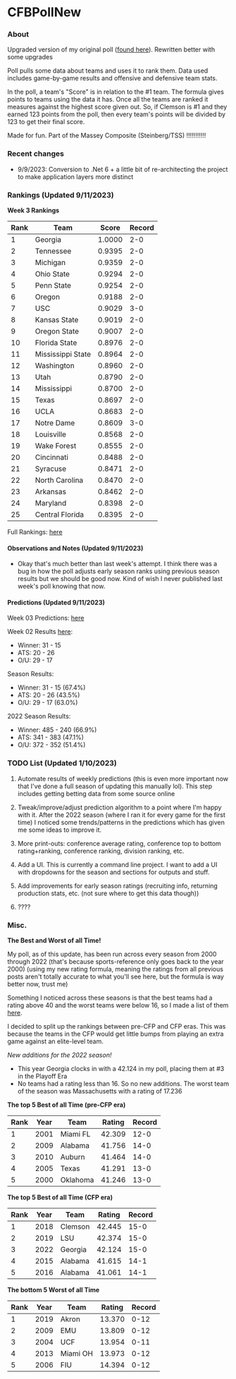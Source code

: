 # CFBPollNew

### About

Upgraded version of my original poll ([found here](https://github.com/taylorleprechaun/CFBPoll)).  Rewritten better with some upgrades

Poll pulls some data about teams and uses it to rank them.  Data used includes game-by-game results and offensive and defensive team stats.

In the poll, a team's "Score" is in relation to the #1 team.  The formula gives points to teams using the data it has.  Once all the teams are ranked it measures against the highest score given out.  So, if Clemson is #1 and they earned 123 points from the poll, then every team's points will be divided by 123 to get their final score.

Made for fun.  Part of the Massey Composite (Steinberg/TSS) !!!!!!!!!!!

### Recent changes

* 9/9/2023: Conversion to .Net 6 + a little bit of re-architecting the project to make application layers more distinct

### Rankings (Updated 9/11/2023)

**Week 3 Rankings**

Rank | Team | Score | Record
---|---|---|---
1 | Georgia | 1.0000 | 2-0
2 | Tennessee | 0.9395 | 2-0
3 | Michigan | 0.9359 | 2-0
4 | Ohio State | 0.9294 | 2-0
5 | Penn State | 0.9254 | 2-0
6 | Oregon | 0.9188 | 2-0
7 | USC | 0.9029 | 3-0
8 | Kansas State | 0.9019 | 2-0
9 | Oregon State | 0.9007 | 2-0
10 | Florida State | 0.8976 | 2-0
11 | Mississippi State | 0.8964 | 2-0
12 | Washington | 0.8960 | 2-0
13 | Utah | 0.8790 | 2-0
14 | Mississippi | 0.8700 | 2-0
15 | Texas | 0.8697 | 2-0
16 | UCLA | 0.8683 | 2-0
17 | Notre Dame | 0.8609 | 3-0
18 | Louisville | 0.8568 | 2-0
19 | Wake Forest | 0.8555 | 2-0
20 | Cincinnati | 0.8488 | 2-0
21 | Syracuse | 0.8471 | 2-0
22 | North Carolina | 0.8470 | 2-0
23 | Arkansas | 0.8462 | 2-0
24 | Maryland | 0.8398 | 2-0
25 | Central Florida | 0.8395 | 2-0

Full Rankings: [here](https://github.com/taylorleprechaun/CFBPollNew/blob/main/CFBPoll/PreviousPolls/2023/2023-Week%2003.md)

#### Observations and Notes (Updated 9/11/2023)

* Okay that's much better than last week's attempt. I think there was a bug in how the poll adjusts early season ranks using previous season results but we should be good now. Kind of wish I never published last week's poll knowing that now.

#### Predictions (Updated 9/11/2023)

Week 03 Predictions: [here](https://github.com/taylorleprechaun/CFBPollNew/blob/main/CFBPoll/PreviousPolls/2023/Predictions/2023-Week%2003.md)

Week 02 Results [here](https://github.com/taylorleprechaun/CFBPollNew/blob/main/CFBPoll/PreviousPolls/2023/Predictions/2023-Week%2002.md):
* Winner: 31 - 15
* ATS: 20 - 26
* O/U: 29 - 17

Season Results:
* Winner: 31 - 15 (67.4%)
* ATS: 20 - 26 (43.5%)
* O/U: 29 - 17 (63.0%)

2022 Season Results:
* Winner: 485 - 240 (66.9%)
* ATS: 341 - 383 (47.1%)
* O/U: 372 - 352 (51.4%)
 
### TODO List (Updated 1/10/2023)

1. Automate results of weekly predictions (this is even more important now that I've done a full season of updating this manually lol). This step includes getting betting data from some source online

2. Tweak/improve/adjust prediction algorithm to a point where I'm happy with it. After the 2022 season (where I ran it for every game for the first time) I noticed some trends/patterns in the predictions which has given me some ideas to improve it.

3. More print-outs: conference average rating, conference top to bottom rating+ranking, conference ranking, division ranking, etc.

4. Add a UI.  This is currently a command line project.  I want to add a UI with dropdowns for the season and sections for outputs and stuff.
	
5. Add improvements for early season ratings (recruiting info, returning production stats, etc. (not sure where to get this data though))

6. ????

### Misc.

**The Best and Worst of all Time!**

My poll, as of this update, has been run across every season from 2000 through 2022 (that's because sports-reference only goes back to the year 2000) (using my new rating formula, meaning the ratings from all previous posts aren't totally accurate to what you'll see here, but the formula is way better now, trust me)

Something I noticed across these seasons is that the best teams had a rating above 40 and the worst teams were below 16, so I made a list of them [here]( https://github.com/taylorleprechaun/CFBPollNew/blob/main/CFBPoll/Resources/BOAT%20and%20WOAT.xlsx).

I decided to split up the rankings between pre-CFP and CFP eras.  This was because the teams in the CFP would get little bumps from playing an extra game against an elite-level team.

*New additions for the 2022 season!*

* This year Georgia clocks in with a 42.124 in my poll, placing them at #3 in the Playoff Era
* No teams had a rating less than 16.  So no new additions.  The worst team of the season was Massachusetts with a rating of 17.236

**The top 5 Best of all Time (pre-CFP era)**

Rank | Year | Team | Rating | Record
---|---|---|---|---
1 | 2001 | Miami FL | 42.309 | 12-0
2 | 2009 | Alabama | 41.756 | 14-0
3 | 2010 | Auburn | 41.464 | 14-0
4 | 2005 | Texas | 41.291 | 13-0
5 | 2000 | Oklahoma | 41.246 | 13-0

**The top 5 Best of all Time (CFP era)**

Rank | Year | Team | Rating | Record
---|---|---|---|---
1 | 2018 | Clemson | 42.445 | 15-0
2 | 2019 | LSU | 42.374 | 15-0
3 | 2022 | Georgia | 42.124 | 15-0
4 | 2015 | Alabama | 41.615 | 14-1
5 | 2016 | Alabama | 41.061 | 14-1

**The bottom 5 Worst of all Time**

Rank | Year | Team | Rating | Record
---|---|---|---|---
1 | 2019 | Akron | 13.370 | 0-12
2 | 2009 | EMU | 13.809 | 0-12
3 | 2004 | UCF | 13.954 | 0-11
4 | 2013 | Miami OH | 13.973 | 0-12
5 | 2006 | FIU | 14.394 | 0-12
